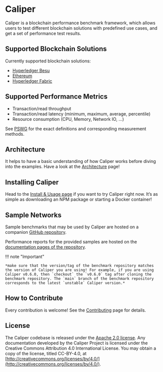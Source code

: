 # Caliper

Caliper is a blockchain performance benchmark framework, which allows users to test different blockchain solutions with predefined use cases, and get a set of performance test results.

## Supported Blockchain Solutions

Currently supported blockchain solutions:

- [Hyperledger Besu](https://github.com/hyperledger/besu)
- [Ethereum](https://github.com/ethereum/)
- [Hyperledger Fabric](https://github.com/hyperledger/fabric)

## Supported Performance Metrics

- Transaction/read throughput
- Transaction/read latency (minimum, maximum, average, percentile)
- Resource consumption (CPU, Memory, Network IO, …)

See [PSWG](https://www.hyperledger.org/learn/publications/blockchain-performance-metrics) for the exact definitions and corresponding measurement methods.

## Architecture

It helps to have a basic understanding of how Caliper works before diving into the examples. Have a look at the [Architecture](overview/architecture.md) page!


## Installing Caliper

Head to the [Install & Usage page](overview/installing-caliper.md) if you want to try Caliper right now. It’s as simple as downloading an NPM package or starting a Docker container!

## Sample Networks
Sample benchmarks that may be used by Caliper are hosted on a companion [GitHub repository](https://github.com/hyperledger/caliper-benchmarks).

Performance reports for the provided samples are hosted on the [documentation pages of the repository](https://hyperledger.github.io/caliper-benchmarks/).

!!! note "Important"

    *make sure that the version/tag of the benchmark repository matches the version of Caliper you are using! For example, if you are using Caliper v0.6.0, then `checkout` the `v0.6.0` tag after cloning the benchmark repository. The `main` branch of the benchmark repository corresponds to the latest `unstable` Caliper version.*

## How to Contribute
Every contribution is welcome! See the [Contributing](https://hyperledger.github.io/caliper/v0.6.0/contributing/) page for details.


## License
The Caliper codebase is released under the [Apache 2.0 license](https://hyperledger.github.io/caliper/v0.6.0/license/). Any documentation developed by the Caliper Project is licensed under the Creative Commons Attribution 4.0 International License. You may obtain a copy of the license, titled CC-BY-4.0, at [http://creativecommons.org/licenses/by/4.0/](http://creativecommons.org/licenses/by/4.0/).